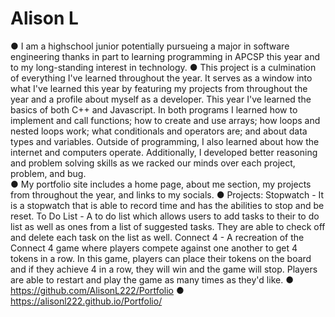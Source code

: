 # Alison L
● I am a highschool junior potentially pursueing a major in software engineering thanks in part to learning programming in APCSP this year and to my long-standing interest in technology. 
● This project is a culmination of everything I've learned throughout the year. It serves as a window into what I've learned this year by featuring my projects from throughout the year and a profile about myself as a developer. This year I've learned the basics of both C++ and Javascript. In both programs I learned how to implement and call functions; how to create and use arrays; how loops and nested loops work; what conditionals and operators are; and about data types and variables. Outside of programming, I also learned about how the internet and computers operate. Additionally, I developed better reasoning and problem solving skills as we racked our minds over each project, problem, and bug.  
● My portfolio site includes a home page, about me section, my projects from throughout the year, and links to my socials. 
● Projects:
    Stopwatch - It is a stopwatch that is able to record time and has the abilities to stop and be reset. 
    To Do List - A to do list which allows users to add tasks to their to do list as well as ones from a list of suggested tasks. They are able to check off and delete each task on the list as well.
    Connect 4 - A recreation of the Connect 4 game where players compete against one another to get 4 tokens in a row. In this game, players can place their tokens on the board and if they achieve 4 in a row, they will win and the game will stop. Players are able to restart and play the game as many times as they'd like.
● https://github.com/AlisonL222/Portfolio
● https://alisonl222.github.io/Portfolio/
